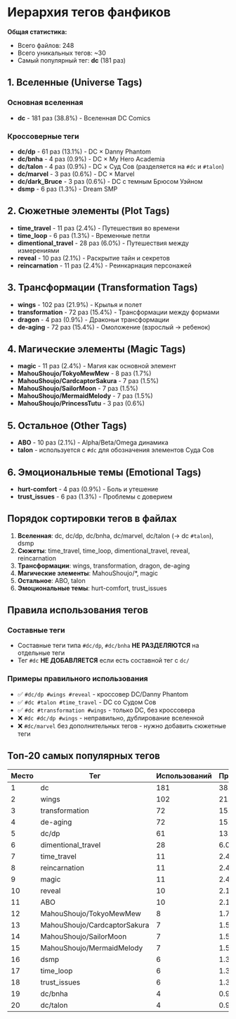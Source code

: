 # Иерархия тегов фанфиков

**Общая статистика:**
- Всего файлов: 248
- Всего уникальных тегов: ~30
- Самый популярный тег: **dc** (181 раз)

## 1. Вселенные (Universe Tags)

### Основная вселенная
- **dc** - 181 раз (38.8%) - Вселенная DC Comics

### Кроссоверные теги
- **dc/dp** - 61 раз (13.1%) - DC × Danny Phantom
- **dc/bnha** - 4 раз (0.9%) - DC × My Hero Academia
- **dc/talon** - 4 раз (0.9%) - DC × Суд Сов (разделяется на `#dc` и `#talon`)
- **dc/marvel** - 3 раз (0.6%) - DC × Marvel
- **dc/dark_Bruce** - 3 раз (0.6%) - DC с темным Брюсом Уэйном
- **dsmp** - 6 раз (1.3%) - Dream SMP

## 2. Сюжетные элементы (Plot Tags)

- **time_travel** - 11 раз (2.4%) - Путешествия во времени
- **time_loop** - 6 раз (1.3%) - Временные петли
- **dimentional_travel** - 28 раз (6.0%) - Путешествия между измерениями
- **reveal** - 10 раз (2.1%) - Раскрытие тайн и секретов
- **reincarnation** - 11 раз (2.4%) - Реинкарнация персонажей

## 3. Трансформации (Transformation Tags)

- **wings** - 102 раз (21.9%) - Крылья и полет
- **transformation** - 72 раз (15.4%) - Трансформации между формами
- **dragon** - 4 раз (0.9%) - Драконьи трансформации
- **de-aging** - 72 раз (15.4%) - Омоложение (взрослый → ребенок)

## 4. Магические элементы (Magic Tags)

- **magic** - 11 раз (2.4%) - Магия как основной элемент
- **MahouShoujo/TokyoMewMew** - 8 раз (1.7%)
- **MahouShoujo/CardcaptorSakura** - 7 раз (1.5%)
- **MahouShoujo/SailorMoon** - 7 раз (1.5%)
- **MahouShoujo/MermaidMelody** - 7 раз (1.5%)
- **MahouShoujo/PrincessTutu** - 3 раз (0.6%)

## 5. Остальное (Other Tags)

- **ABO** - 10 раз (2.1%) - Alpha/Beta/Omega динамика
- **talon** - используется с `#dc` для обозначения элементов Суда Сов

## 6. Эмоциональные темы (Emotional Tags)

- **hurt-comfort** - 4 раз (0.9%) - Боль и утешение
- **trust_issues** - 6 раз (1.3%) - Проблемы с доверием

## Порядок сортировки тегов в файлах

1. **Вселенная**: dc, dc/dp, dc/bnha, dc/marvel, dc/talon (→ dc `#talon`), dsmp
2. **Сюжеты**: time_travel, time_loop, dimentional_travel, reveal, reincarnation
3. **Трансформации**: wings, transformation, dragon, de-aging
4. **Магические элементы**: MahouShoujo/*, magic
5. **Остальное**: ABO, talon
6. **Эмоциональные темы**: hurt-comfort, trust_issues

## Правила использования тегов

### Составные теги
- Составные теги типа `#dc/dp`, `#dc/bnha` **НЕ РАЗДЕЛЯЮТСЯ** на отдельные теги
- Тег `#dc` **НЕ ДОБАВЛЯЕТСЯ** если есть составной тег с `dc/`

### Примеры правильного использования
- ✅ `#dc/dp #wings #reveal` - кроссовер DC/Danny Phantom
- ✅ `#dc #talon #time_travel` - DC со Судом Сов
- ✅ `#dc #transformation #wings` - только DC, без кроссовера
- ❌ `#dc #dc/dp #wings` - неправильно, дублирование вселенной
- ❌ `#dc/marvel` без дополнительных тегов - нужно добавить сюжетные теги

## Топ-20 самых популярных тегов

| Место | Тег | Использований | Процент |
|-------|-----|---------------|---------|
| 1 | dc | 181 | 38.8% |
| 2 | wings | 102 | 21.9% |
| 3 | transformation | 72 | 15.4% |
| 4 | de-aging | 72 | 15.4% |
| 5 | dc/dp | 61 | 13.1% |
| 6 | dimentional_travel | 28 | 6.0% |
| 7 | time_travel | 11 | 2.4% |
| 8 | reincarnation | 11 | 2.4% |
| 9 | magic | 11 | 2.4% |
| 10 | reveal | 10 | 2.1% |
| 11 | ABO | 10 | 2.1% |
| 12 | MahouShoujo/TokyoMewMew | 8 | 1.7% |
| 13 | MahouShoujo/CardcaptorSakura | 7 | 1.5% |
| 14 | MahouShoujo/SailorMoon | 7 | 1.5% |
| 15 | MahouShoujo/MermaidMelody | 7 | 1.5% |
| 16 | dsmp | 6 | 1.3% |
| 17 | time_loop | 6 | 1.3% |
| 18 | trust_issues | 6 | 1.3% |
| 19 | dc/bnha | 4 | 0.9% |
| 20 | dc/talon | 4 | 0.9% |
